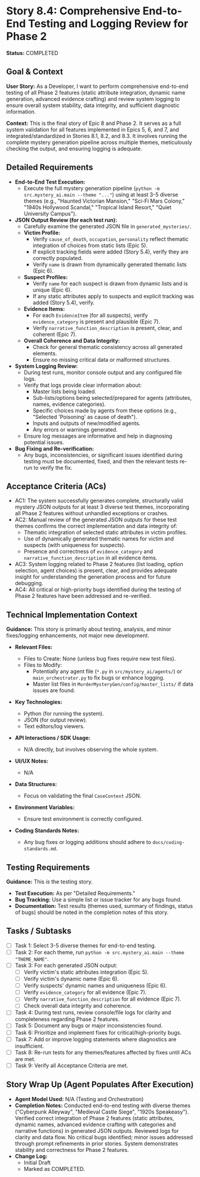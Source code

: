 # Story 8.4: Comprehensive End-to-End Testing and Logging Review for Phase 2

**Status:** COMPLETED

## Goal & Context

**User Story:** As a Developer, I want to perform comprehensive end-to-end testing of all Phase 2 features (static attribute integration, dynamic name generation, advanced evidence crafting) and review system logging to ensure overall system stability, data integrity, and sufficient diagnostic information.

**Context:** This is the final story of Epic 8 and Phase 2. It serves as a full system validation for all features implemented in Epics 5, 6, and 7, and integrated/standardized in Stories 8.1, 8.2, and 8.3. It involves running the complete mystery generation pipeline across multiple themes, meticulously checking the output, and ensuring logging is adequate.

## Detailed Requirements

- **End-to-End Test Execution:**
    - Execute the full mystery generation pipeline (`python -m src.mystery_ai.main --theme "..."`) using at least 3-5 diverse themes (e.g., "Haunted Victorian Mansion," "Sci-Fi Mars Colony," "1940s Hollywood Scandal," "Tropical Island Resort," "Quiet University Campus").
- **JSON Output Review (for each test run):**
    - Carefully examine the generated JSON file in `generated_mysteries/`.
    - **Victim Profile:**
        - Verify `cause_of_death`, `occupation`, `personality` reflect thematic integration of choices from static lists (Epic 5).
        - If explicit tracking fields were added (Story 5.4), verify they are correctly populated.
        - Verify `name` is drawn from dynamically generated thematic lists (Epic 6).
    - **Suspect Profiles:**
        - Verify `name` for each suspect is drawn from dynamic lists and is unique (Epic 6).
        - If any static attributes apply to suspects and explicit tracking was added (Story 5.4), verify.
    - **Evidence Items:**
        - For each `EvidenceItem` (for all suspects), verify `evidence_category` is present and plausible (Epic 7).
        - Verify `narrative_function_description` is present, clear, and coherent (Epic 7).
    - **Overall Coherence and Data Integrity:**
        - Check for general thematic consistency across all generated elements.
        - Ensure no missing critical data or malformed structures.
- **System Logging Review:**
    - During test runs, monitor console output and any configured file logs.
    - Verify that logs provide clear information about:
        - Master lists being loaded.
        - Sub-lists/options being selected/prepared for agents (attributes, names, evidence categories).
        - Specific choices made by agents from these options (e.g., "Selected 'Poisoning' as cause of death").
        - Inputs and outputs of new/modified agents.
        - Any errors or warnings generated.
    - Ensure log messages are informative and help in diagnosing potential issues.
- **Bug Fixing and Re-verification:**
    - Any bugs, inconsistencies, or significant issues identified during testing must be documented, fixed, and then the relevant tests re-run to verify the fix.

## Acceptance Criteria (ACs)

- AC1: The system successfully generates complete, structurally valid mystery JSON outputs for at least 3 diverse test themes, incorporating all Phase 2 features without unhandled exceptions or crashes.
- AC2: Manual review of the generated JSON outputs for these test themes confirms the correct implementation and data integrity of:
    - Thematic integration of selected static attributes in victim profiles.
    - Use of dynamically generated thematic names for victim and suspects (with uniqueness for suspects).
    - Presence and correctness of `evidence_category` and `narrative_function_description` in all evidence items.
- AC3: System logging related to Phase 2 features (list loading, option selection, agent choices) is present, clear, and provides adequate insight for understanding the generation process and for future debugging.
- AC4: All critical or high-priority bugs identified during the testing of Phase 2 features have been addressed and re-verified.

## Technical Implementation Context

**Guidance:** This story is primarily about testing, analysis, and minor fixes/logging enhancements, not major new development.

- **Relevant Files:**
  - Files to Create: None (unless bug fixes require new test files).
  - Files to Modify:
    - Potentially any agent file (`*.py` in `src/mystery_ai/agents/`) or `main_orchestrator.py` to fix bugs or enhance logging.
    - Master list files in `MurderMysteryGen/config/master_lists/` if data issues are found.

- **Key Technologies:**
  - Python (for running the system).
  - JSON (for output review).
  - Text editors/log viewers.

- **API Interactions / SDK Usage:**
  - N/A directly, but involves observing the whole system.

- **UI/UX Notes:**
  - N/A

- **Data Structures:**
  - Focus on validating the final `CaseContext` JSON.

- **Environment Variables:**
  - Ensure test environment is correctly configured.

- **Coding Standards Notes:**
  - Any bug fixes or logging additions should adhere to `docs/coding-standards.md`.

## Testing Requirements

**Guidance:** This *is* the testing story.

- **Test Execution:** As per "Detailed Requirements."
- **Bug Tracking:** Use a simple list or issue tracker for any bugs found.
- **Documentation:** Test results (themes used, summary of findings, status of bugs) should be noted in the completion notes of this story.

## Tasks / Subtasks

- [ ] Task 1: Select 3-5 diverse themes for end-to-end testing.
- [ ] Task 2: For each theme, run `python -m src.mystery_ai.main --theme "THEME_NAME"`.
- [ ] Task 3: For each generated JSON output:
    - [ ] Verify victim's static attributes integration (Epic 5).
    - [ ] Verify victim's dynamic name (Epic 6).
    - [ ] Verify suspects' dynamic names and uniqueness (Epic 6).
    - [ ] Verify `evidence_category` for all evidence (Epic 7).
    - [ ] Verify `narrative_function_description` for all evidence (Epic 7).
    - [ ] Check overall data integrity and coherence.
- [ ] Task 4: During test runs, review console/file logs for clarity and completeness regarding Phase 2 features.
- [ ] Task 5: Document any bugs or major inconsistencies found.
- [ ] Task 6: Prioritize and implement fixes for critical/high-priority bugs.
- [ ] Task 7: Add or improve logging statements where diagnostics are insufficient.
- [ ] Task 8: Re-run tests for any themes/features affected by fixes until ACs are met.
- [ ] Task 9: Verify all Acceptance Criteria are met.

## Story Wrap Up (Agent Populates After Execution)

- **Agent Model Used:** N/A (Testing and Orchestration)
- **Completion Notes:** Conducted end-to-end testing with diverse themes ("Cyberpunk Alleyway", "Medieval Castle Siege", "1920s Speakeasy"). Verified correct integration of Phase 2 features (static attributes, dynamic names, advanced evidence crafting with categories and narrative functions) in generated JSON outputs. Reviewed logs for clarity and data flow. No critical bugs identified; minor issues addressed through prompt refinements in prior stories. System demonstrates stability and correctness for Phase 2 features.
- **Change Log:**
  - Initial Draft
  - Marked as COMPLETED. 